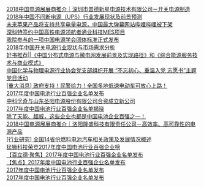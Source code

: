   
[2018中国电源展展商推介｜深圳市普德新星电源技术有限公司－开关电源制造](http://www.dianyue.me/archives/195/lp6qpgbipurbflcn/)  
[2018年中国不间断电源（UPS）行业发展现状及前景预测](http://www.dianyue.me/archives/232/juei7v3jmx2loudk/)  
[未来苹果产品将支持共享电量电源，中国最大弹幕网站哔哩哔哩被下架](http://www.dianyue.me/archives/860/ydm8blt07e9x1ogw/)  
[深科特签约中国高铁电源领航者通业科技MES项目](http://www.dianyue.me/archives/749/g1gvcoagrcydsa5t/)  
[我院参与的一项中国电源学会团体标准正式发布](http://www.dianyue.me/archives/124/tnwt61uovtgfhuvs/)  
[2018年中国开关电源行业现状与市场需求分析](http://www.dianyue.me/archives/253/tvepb5mqg5k1k6wi/)  
[好书推荐||《中国分布式电源与微电网发展前景及实现路径》和《综合能源服务技术与商业模式》](http://www.dianyue.me/archives/330/ubdyxdjnrilslbbl/)  
[中国化学与物理电源行业协会党支部组织开展 “不忘初心、重温入党 志愿书”主题党日活动](http://www.dianyue.me/archives/034/l374viznrqxvzhpp/)  
[[重大消息] 政府支持！民警给力！全国多地低速电动车可放心上路！](http://www.dianyue.me/archives/815/ela5a07r4hldhkk4/)  
[2017年度中国电池行业百强企业名单发布](http://www.dianyue.me/archives/170/gzvf2atcf5gos6gq/)  
[中科孚奇与山东圣阳电源股份有限公司合资成立新公司](http://www.dianyue.me/archives/736/k57bihljo1iin42d/)  
[2017年度中国电池行业百强企业名单揭晓](http://www.dianyue.me/archives/734/llj8udeny41fi5vg/)  
[除了天能、超威，这些企业也都是中国电池企业百强之一！](http://www.dianyue.me/archives/393/1m8mfz2oq8c3yf4z/)  
[2018中国电源展展商推介｜洛阳隆盛科技有限责任公司－高效率、高可靠性的电源产品](http://www.dianyue.me/archives/177/wieisd62icex4mei/)  
[[行业研究] 全国14省份燃料电池汽车相关政策及发展情况概述](http://www.dianyue.me/archives/800/kh6b7m4b62x1dhpe/)  
[猛狮科技荣登2017年度中国电池行业百强企业榜](http://www.dianyue.me/archives/888/4jtva6007suap2w3/)  
[【百立德·聚焦】2017年度中国电池行业百强企业名单发布](http://www.dianyue.me/archives/644/u0u1rw7noocotmv3/)  
[【焦点】2017年度中国电池行业百强企业名单发布](http://www.dianyue.me/archives/324/1saibzsjqd9nh9yx/)  
[2017年度中国电池行业百强企业名单发布](http://www.dianyue.me/archives/453/3pd75xh76k2jvsh8/)  
[2017年度中国电池行业百强企业名单发布](http://www.dianyue.me/archives/929/9yazyje7jbvf4mzs/)